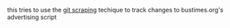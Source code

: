 this tries to use the [git scraping](https://simonwillison.net/2020/Oct/9/git-scraping/) techique to track changes to bustimes.org's advertising script